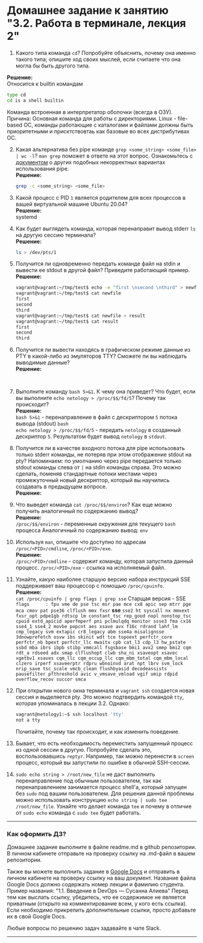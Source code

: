 # Домашнее задание к занятию "3.2. Работа в терминале, лекция 2"

1. Какого типа команда `cd`? Попробуйте объяснить, почему она именно такого типа; опишите ход своих мыслей, если считаете что она могла бы быть другого типа.  
   
**Решение:**  
   Относится к builtin командам 
   ``` bash
   type cd
   cd is a shell builtin
   ```
   Команда встроенная в интерпретатор оболочки (всегда в ОЗУ).
   Причина: Основная команда для работы с директориями. Linux - file-based ОС, команды работающие с каталогами и файлами должны быть приоритетными и присктствовтаь как базовые во всех дистрибутивах ОС.<br/>

2. Какая альтернатива без pipe команде `grep <some_string> <some_file> | wc -l`? `man grep` поможет в ответе на этот вопрос. Ознакомьтесь с [документом](http://www.smallo.ruhr.de/award.html) о других подобных некорректных вариантах использования pipe.  
   **Решение:**  
   ```bash
   grep -c <some_string> <some_file>
   ```  
   
3. Какой процесс с PID `1` является родителем для всех процессов в вашей виртуальной машине Ubuntu 20.04?   
   **Решение:**  
   systemd  
   
4. Как будет выглядеть команда, которая перенаправит вывод stderr `ls` на другую сессию терминала?  
   **Решение:**  
   ```bash
   ls > /dev/pts/1
   ```
5. Получится ли одновременно передать команде файл на stdin и вывести ее stdout в другой файл? Приведите работающий пример.  
    **Решение:**  
      ```bash
    vagrant@vagrant:~/tmp/test$ echo -e "first \nsecond \nthird" > newfile
    vagrant@vagrant:~/tmp/test$ cat newfile
    first
    second
    third
    vagrant@vagrant:~/tmp/test$ cat newfile > result
    vagrant@vagrant:~/tmp/test$ cat result
    first
    second
    third
    ```

6. Получится ли вывести находясь в графическом режиме данные из PTY в какой-либо из эмуляторов TTY? Сможете ли вы наблюдать выводимые данные?  
   **Решение:**  
   ```bash
    
    ```
7. Выполните команду `bash 5>&1`. К чему она приведет? Что будет, если вы выполните `echo netology > /proc/$$/fd/5`? Почему так происходит?  
   **Решение:**  
   `bash 5>&1` - перенаправление в файл с дескриптором `5` потока вывода (stdout) `bash`  
   `echo netology > /proc/$$/fd/5` - передать `netology` в созданный дескриптор `5`. Результатом будет вывод `netology` в `stdout`.  
   
8. Получится ли в качестве входного потока для pipe использовать только stderr команды, не потеряв при этом отображение stdout на pty? Напоминаем: по умолчанию через pipe передается только stdout команды слева от `|` на stdin команды справа.
Это можно сделать, поменяв стандартные потоки местами через промежуточный новый дескриптор, который вы научились создавать в предыдущем вопросе.  
   **Решение:**  
   
9. Что выведет команда `cat /proc/$$/environ`? Как еще можно получить аналогичный по содержанию вывод?  
   **Решение:**  
   `/proc/$$/environ` - переменные окружения для текущего `bash` процесса
   Аналогичный по содержанию вывод: `env`  
   
10. Используя `man`, опишите что доступно по адресам `/proc/<PID>/cmdline`, `/proc/<PID>/exe`.  
   **Решение:**  
   `/proc/<PID>/cmdline` - содержит команду, которая запустила данный процесс.
   `/proc/<PID>/exe` - ссылка на исполняемый файл.  
   
11. Узнайте, какую наиболее старшую версию набора инструкций SSE поддерживает ваш процессор с помощью `/proc/cpuinfo`.  
   **Решение:**  
    `cat /proc/cpuinfo | grep flags | grep sse`
    Старщая версия - SSE
    `flags		: fpu vme de pse tsc msr pae mce cx8 apic sep mtrr pge mca cmov pat pse36 clflush mmx fxsr` **sse** `sse2 ht syscall nx mmxext fxsr_opt pdpe1gb rdtscp lm constant_tsc rep_good nopl nonstop_tsc cpuid extd_apicid aperfmperf pni pclmulqdq monitor ssse3 fma cx16 sse4_1 sse4_2 movbe popcnt aes xsave avx f16c rdrand lahf_lm cmp_legacy svm extapic cr8_legacy abm sse4a misalignsse 3dnowprefetch osvw ibs skinit wdt tce topoext perfctr_core perfctr_nb bpext perfctr_llc mwaitx cpb cat_l3 cdp_l3 hw_pstate ssbd mba ibrs ibpb stibp vmmcall fsgsbase bmi1 avx2 smep bmi2 cqm rdt_a rdseed adx smap clflushopt clwb sha_ni xsaveopt xsavec xgetbv1 xsaves cqm_llc cqm_occup_llc cqm_mbm_total cqm_mbm_local clzero irperf xsaveerptr rdpru wbnoinvd arat npt lbrv svm_lock nrip_save tsc_scale vmcb_clean flushbyasid decodeassists pausefilter pfthreshold avic v_vmsave_vmload vgif umip rdpid overflow_recov succor smca`
    
1. При открытии нового окна терминала и `vagrant ssh` создается новая сессия и выделяется pty. Это можно подтвердить командой `tty`, которая упоминалась в лекции 3.2. Однако:

    ```bash
	vagrant@netology1:~$ ssh localhost 'tty'
	not a tty
    ```

	Почитайте, почему так происходит, и как изменить поведение.
1. Бывает, что есть необходимость переместить запущенный процесс из одной сессии в другую. Попробуйте сделать это, воспользовавшись `reptyr`. Например, так можно перенести в `screen` процесс, который вы запустили по ошибке в обычной SSH-сессии.
1. `sudo echo string > /root/new_file` не даст выполнить перенаправление под обычным пользователем, так как перенаправлением занимается процесс shell'а, который запущен без `sudo` под вашим пользователем. Для решения данной проблемы можно использовать конструкцию `echo string | sudo tee /root/new_file`. Узнайте что делает команда `tee` и почему в отличие от `sudo echo` команда с `sudo tee` будет работать.


 
 ---

### Как оформить ДЗ?

Домашнее задание выполните в файле readme.md в github репозитории. В личном кабинете отправьте на проверку ссылку на .md-файл в вашем репозитории.

Также вы можете выполнить задание в [Google Docs](https://docs.google.com/document/u/0/?tgif=d) и отправить в личном кабинете на проверку ссылку на ваш документ.
Название файла Google Docs должно содержать номер лекции и фамилию студента. Пример названия: "1.1. Введение в DevOps — Сусанна Алиева"
Перед тем как выслать ссылку, убедитесь, что ее содержимое не является приватным (открыто на комментирование всем, у кого есть ссылка). 
Если необходимо прикрепить дополнительные ссылки, просто добавьте их в свой Google Docs.

Любые вопросы по решению задач задавайте в чате Slack.

---
